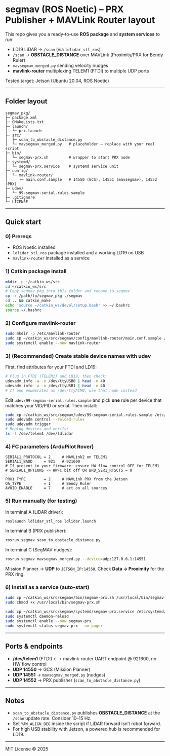 # segmav (ROS Noetic) – PRX Publisher + MAVLink Router layout

This repo gives you a ready-to-use **ROS package** and **system services** to run:
- LD19 LiDAR → `/scan` (via `ldlidar_stl_ros`)
- `/scan` → **OBSTACLE_DISTANCE** over MAVLink (Proximity/PRX for Bendy Ruler)
- `mavsegmav_merged.py` sending velocity nudges
- **mavlink-router** multiplexing TELEM1 (FTDI) to multiple UDP ports

Tested target: Jetson (Ubuntu 20.04, ROS Noetic)

---

## Folder layout

```
segmav_pkg/
├─ package.xml
├─ CMakeLists.txt
├─ launch/
│  └─ prx.launch
├─ src/
│  ├─ scan_to_obstacle_distance.py
│  └─ mavsegmav_merged.py   # placeholder – replace with your real script
├─ bin/
│  └─ segmav-prx.sh         # wrapper to start PRX node
├─ systemd/
│  └─ segmav-prx.service    # systemd service unit
├─ config/
│  └─ mavlink-router/
│     └─ main.conf.sample   # 14550 (GCS), 14551 (mavsegmav), 14552 (PRX)
├─ udev/
│  └─ 99-segmav-serial.rules.sample
├─ .gitignore
└─ LICENSE
```

---

## Quick start

### 0) Prereqs
- ROS Noetic installed
- `ldlidar_stl_ros` package installed and a working LD19 on USB
- `mavlink-router` installed as a service

### 1) Catkin package install
```bash
mkdir -p ~/catkin_ws/src
cd ~/catkin_ws/src
# Copy segmav_pkg into this folder and rename to segmav
cp -r /path/to/segmav_pkg ./segmav
cd .. && catkin_make
echo 'source ~/catkin_ws/devel/setup.bash' >> ~/.bashrc
source ~/.bashrc
```

### 2) Configure mavlink-router
```bash
sudo mkdir -p /etc/mavlink-router
sudo cp ~/catkin_ws/src/segmav/config/mavlink-router/main.conf.sample /etc/mavlink-router/main.conf
sudo systemctl enable --now mavlink-router
```

### 3) (Recommended) Create stable device names with udev
First, find attributes for your FTDI and LD19:
```bash
# Plug in FTDI (TELEM1) and LD19, then check:
udevadm info -a -n /dev/ttyUSB0 | head -n 40
udevadm info -a -n /dev/ttyUSB1 | head -n 40
# If one enumerates as /dev/ttyACM0, use that node instead
```

Edit `udev/99-segmav-serial.rules.sample` and pick **one** rule per device that matches your VID/PID or serial.
Then install:
```bash
sudo cp ~/catkin_ws/src/segmav/udev/99-segmav-serial.rules.sample /etc/udev/rules.d/99-segmav-serial.rules
sudo udevadm control --reload-rules
sudo udevadm trigger
# Replug devices and verify:
ls -l /dev/telem1 /dev/ldlidar
```

### 4) FC parameters (ArduPilot Rover)
```
SERIAL1_PROTOCOL = 2     # MAVLink2 on TELEM1
SERIAL1_BAUD     = 921   # 921600
# If present in your firmware: ensure HW flow control OFF for TELEM1
# SERIAL1_OPTIONS -> HWFC bit off OR BRD_SER1_RTSCTS = 0

PRX1_TYPE        = 2     # MAVLink PRX from the Jetson
OA_TYPE          = 1     # Bendy Ruler
AVOID_ENABLE     = 7     # act on all sources
```

### 5) Run manually (for testing)
In terminal A (LiDAR driver):
```bash
roslaunch ldlidar_stl_ros ldlidar.launch
```

In terminal B (PRX publisher):
```bash
rosrun segmav scan_to_obstacle_distance.py
```

In terminal C (SegMAV nudges):
```bash
rosrun segmav mavsegmav_merged.py --device=udp:127.0.0.1:14551
```

Mission Planner → **UDP** to `JETSON_IP:14550`. Check **Data → Proximity** for the PRX ring.

### 6) Install as a service (auto-start)
```bash
sudo cp ~/catkin_ws/src/segmav/bin/segmav-prx.sh /usr/local/bin/segmav-prx.sh
sudo chmod +x /usr/local/bin/segmav-prx.sh

sudo cp ~/catkin_ws/src/segmav/systemd/segmav-prx.service /etc/systemd/system/
sudo systemctl daemon-reload
sudo systemctl enable --now segmav-prx
sudo systemctl status segmav-prx --no-pager
```

---

## Ports & endpoints
- **/dev/telem1** (FTDI) ←→ mavlink-router UART endpoint @ 921600, no HW flow control
- **UDP 14550** → GCS (Mission Planner)
- **UDP 14551** → `mavsegmav_merged.py` (nudges)
- **UDP 14552** → PRX publisher (`scan_to_obstacle_distance.py`)

---

## Notes
- `scan_to_obstacle_distance.py` publishes **OBSTACLE_DISTANCE** at the `/scan` update rate. Consider 10–15 Hz.
- Set `YAW_ALIGN_DEG` inside the script if LiDAR forward isn’t robot forward.
- For high USB stability with Jetson, a powered hub is recommended for LD19.

---

MIT License © 2025
